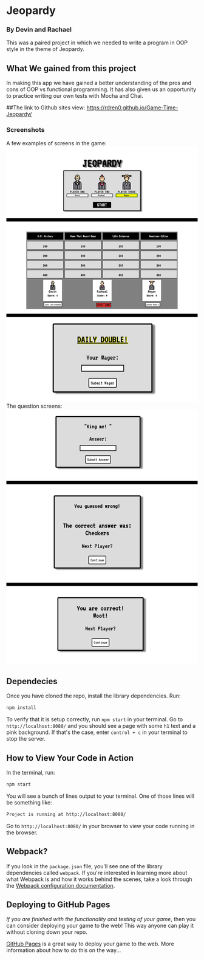 
# Jeopardy
### By Devin and Rachael


This was a paired project in which we needed to write a program in OOP style in the theme of Jeopardy.

## What We gained from this project
In making this app we have gained a better understanding of the pros and cons of OOP vs functional programming. It has also given us an opportunity to practice writing our own tests with Mocha and Chai.

##The link to Github sites view:
https://rdren0.github.io/Game-Time-Jeopardy/

### Screenshots
A few examples of screens in the game:
![Game-Time-Jeopardy](FirstView.png)
The question screens:
![Game-Time-Jeopardy](QuestionView.png)




## Dependecies
Once you have cloned the repo, install the library dependencies. Run:
```bash
npm install
```
To verify that it is setup correctly, run `npm start` in your terminal. Go to `http://localhost:8080/` and you should see a page with some `h1` text and a pink background. If that's the case, enter `control + c` in your terminal to stop the server.



## How to View Your Code in Action

In the terminal, run:

```bash
npm start
```

You will see a bunch of lines output to your terminal. One of those lines will be something like:

```bash
Project is running at http://localhost:8080/
```

Go to `http://localhost:8080/` in your browser to view your code running in the browser.


## Webpack?

If you look in the `package.json` file, you'll see one of the library dependencies called `webpack`. If you're interested in learning more about what Webpack is and how it works behind the scenes, take a look through the [Webpack configuration documentation](https://webpack.js.org/concepts/).

## Deploying to GitHub Pages

_If you are finished with the functionality and testing of your game_, then you can consider deploying your game to the web! This way anyone can play it without cloning down your repo.

[GitHub Pages](https://pages.github.com/) is a great way to deploy your game to the web. More information about how to do this on the way...
